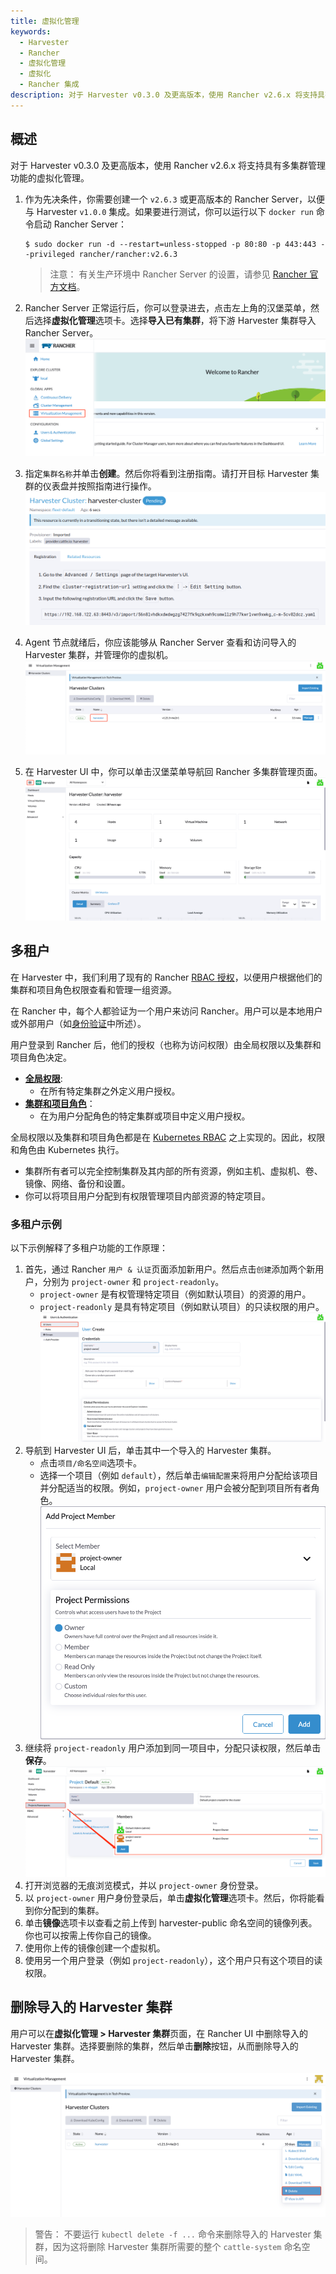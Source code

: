 ```yaml
---
title: 虚拟化管理
keywords:
  - Harvester
  - Rancher
  - 虚拟化管理
  - 虚拟化
  - Rancher 集成
description: 对于 Harvester v0.3.0 及更高版本，使用 Rancher v2.6.x 将支持具有多集群管理功能的虚拟化管理。
---
```


## 概述

对于 Harvester v0.3.0 及更高版本，使用 Rancher v2.6.x 将支持具有多集群管理功能的虚拟化管理。

1. 作为先决条件，你需要创建一个 `v2.6.3` 或更高版本的 Rancher Server，以便与 Harvester `v1.0.0` 集成。如果要进行测试，你可以运行以下 `docker run` 命令启动 Rancher Server：

   ```
   $ sudo docker run -d --restart=unless-stopped -p 80:80 -p 443:443 --privileged rancher/rancher:v2.6.3
   ```

   > 注意：
   > 有关生产环境中 Rancher Server 的设置，请参见 [Rancher 官方文档](https://rancher.com/docs/rancher/v2.6/en/quick-start-guide/deployment/)。

1. Rancher Server 正常运行后，你可以登录进去，点击左上角的汉堡菜单，然后选择**虚拟化管理**选项卡。选择**导入已有集群**，将下游 Harvester 集群导入 Rancher Server。
   ![](../assets/vm-menu.png)
1. 指定`集群名称`并单击**创建**。然后你将看到注册指南。请打开目标 Harvester 集群的仪表盘并按照指南进行操作。
   ![](../assets/harv-importing.png)
1. Agent 节点就绪后，你应该能够从 Rancher Server 查看和访问导入的 Harvester 集群，并管理你的虚拟机。
   ![](../assets/harv-cluster-view.png)
1. 在 Harvester UI 中，你可以单击汉堡菜单导航回 Rancher 多集群管理页面。
   ![](../assets/harv-back.png)

## 多租户

在 Harvester 中，我们利用了现有的 Rancher [RBAC 授权](https://rancher.com/docs/rancher/v2.6/en/admin-settings/rbac/)，以便用户根据他们的集群和项目角色权限查看和管理一组资源。

在 Rancher 中，每个人都验证为一个用户来访问 Rancher。用户可以是本地用户或外部用户（如[身份验证](https://rancher.com/docs/rancher/v2.6/en/admin-settings/authentication/)中所述）。

用户登录到 Rancher 后，他们的授权（也称为访问权限）由全局权限以及集群和项目角色决定。

- [**全局权限**](https://rancher.com/docs/rancher/v2.6/en/admin-settings/rbac/global-permissions/):
  - 在所有特定集群之外定义用户授权。
- [**集群和项目角色**](https://rancher.com/docs/rancher/v2.6/en/admin-settings/rbac/cluster-project-roles/)：
  - 在为用户分配角色的特定集群或项目中定义用户授权。

全局权限以及集群和项目角色都是在 [Kubernetes RBAC](https://kubernetes.io/docs/reference/access-authn-authz/rbac/) 之上实现的。因此，权限和角色由 Kubernetes 执行。

- 集群所有者可以完全控制集群及其内部的所有资源，例如主机、虚拟机、卷、镜像、网络、备份和设置。
- 你可以将项目用户分配到有权限管理项目内部资源的特定项目。

### 多租户示例

以下示例解释了多租户功能的工作原理：

1. 首先，通过 Rancher `用户 & 认证`页面添加新用户。然后点击`创建`添加两个新用户，分别为 `project-owner` 和 `project-readonly`。
   - `project-owner` 是有权管理特定项目（例如默认项目）的资源的用户。
   - `project-readonly` 是具有特定项目（例如默认项目）的只读权限的用户。
     ![](../assets/create-user.png)
1. 导航到 Harvester UI 后，单击其中一个导入的 Harvester 集群。
   - 点击`项目/命名空间`选项卡。
   - 选择一个项目（例如 `default`），然后单击`编辑配置`来将用户分配给该项目并分配适当的权限。例如，`project-owner` 用户会被分配到项目所有者角色。
     ![](../assets/add-member.png)
1. 继续将 `project-readonly` 用户添加到同一项目中，分配只读权限，然后单击**保存**。
   ![](../assets/added-user.png)
1. 打开浏览器的无痕浏览模式，并以 `project-owner` 身份登录。
1. 以 `project-owner` 用户身份登录后，单击**虚拟化管理**选项卡。然后，你将能看到你分配到的集群。
1. 单击**镜像**选项卡以查看之前上传到 harvester-public 命名空间的镜像列表。你也可以按需上传你自己的镜像。
1. 使用你上传的镜像创建一个虚拟机。
1. 使用另一个用户登录（例如 `project-readonly`），这个用户只有这个项目的读权限。

## 删除导入的 Harvester 集群

用户可以在**虚拟化管理 > Harvester 集群**页面，在 Rancher UI 中删除导入的 Harvester 集群。选择要删除的集群，然后单击**删除**按钮，从而删除导入的 Harvester 集群。

![delete-cluster](../assets/delete-harvester-cluster.png)

> 警告：
> 不要运行 `kubectl delete -f ...` 命令来删除导入的 Harvester 集群，因为这将删除 Harvester 集群所需要的整个 `cattle-system` 命名空间。
